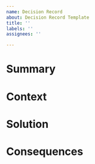 ```yaml
---
name: Decision Record
about: Decision Record Template
title: ''
labels: ''
assignees: ''

---
```


# Summary

# Context

# Solution

# Consequences
